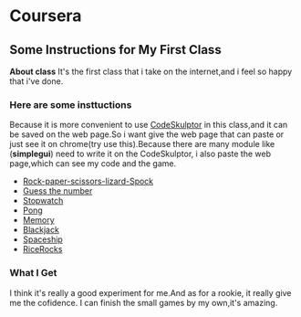 # Coursera
## Some Instructions for My First Class  ##

**About class** It's the first class that i take on the internet,and i feel so happy  that i've done.
### Here are some insttuctions ###

Because it is more convenient to use [CodeSkulptor](http://www.codeskulptor.org/)  in this class,and it can be saved on the web page.So i want give the web page that can paste or just see it on chrome(try use this).Because there are many module like (**simplegui**) need to write it on the CodeSkulptor, i also paste the web page,which can see my code and the game.


- [Rock-paper-scissors-lizard-Spock](http://www.codeskulptor.org/#user39_jjKvlOcb0d_0.py)
- [Guess the number](http://www.codeskulptor.org/#user39_1kJBLPvpRc_1.py)
- [Stopwatch](http://www.codeskulptor.org/#user39_h2qJOdk10i_4.py)
- [Pong](http://www.codeskulptor.org/#user39_G4Xiht5MLz_0.py)
- [Memory](http://www.codeskulptor.org/#user39_D7Z2Zsc5sq_0.py)
- [Blackjack](http://www.codeskulptor.org/#user39_lwqtOvJX2p_5.py)
- [Spaceship](http://www.codeskulptor.org/#user39_3YH0QO2x8G_3.py)
- [RiceRocks](http://www.codeskulptor.org/#user39_qXcM3eyjQ8_1.py)


### What I Get  ###

I think it's really a good experiment for me.And as for a rookie, it really give me the cofidence. I can finish the small games by my own,it's amazing.
